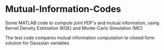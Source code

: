 # Mutual-Information-Codes

Some MATLAB code to compute joint PDF's and mutual information, using Kernel Density Estimation (KDE) and Monte-Carlo Simulation (MC)

The test code compares mutual informaiton computation to closed form solution for Gaussian variables

